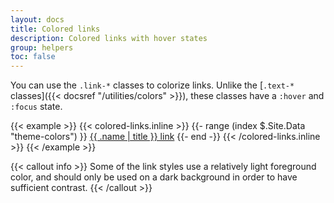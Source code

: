 ```yaml
---
layout: docs
title: Colored links
description: Colored links with hover states
group: helpers
toc: false
---
```


You can use the `.link-*` classes to colorize links. Unlike the [`.text-*` classes]({{< docsref "/utilities/colors" >}}), these classes have a `:hover` and `:focus` state.

{{< example >}}
{{< colored-links.inline >}}
{{- range (index $.Site.Data "theme-colors") }}
<a href="#" class="ns-link-{{ .name }}">{{ .name | title }} link</a>
{{- end -}}
{{< /colored-links.inline >}}
{{< /example >}}

{{< callout info >}}
Some of the link styles use a relatively light foreground color, and should only be used on a dark background in order to have sufficient contrast.
{{< /callout >}}
